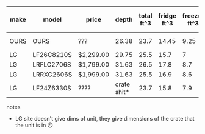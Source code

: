
| make |  model | price | depth | total ft^3 | fridge ft^3 | freezer ft^3 | num shelves | num drawers (crispers) | num door bins | source link(s) |
|------|--------|-------|-------|------------|-------|-----|---|--|---|----|
| OURS |  OURS  |  ???        | 26.38 | 23.7 | 14.45 | 9.25 | ??? | 3 | ??? | fridge sticker |
| LG | LF26C8210S | $2,299.00 | 29.75 | 25.5 | 15.7  | 7 | 2.8 | 2 | 6 | [ABT](https://www.abt.com/LG-25.5-Cu.-Ft.-French-Door-Refrigerator-Counter-Depth-with-Full-Convert-Drawer-36-Inch-Wide-in-Stainless-Steel-LF26C8210S/p/211254.html?_br_psugg_q=lg+lf26c8210s) |
| LG | LRFLC2706S | $1,799.00 | 31.63 | 26.5 | 17.8  | 8.7 | 5 | 3 | 8 | [ABT](https://www.abt.com/LG-27-Cu.-Ft.-3-Door-French-Door-Refrigerator-36-Inch-Wide-in-Stainless-Steel-LRFLC2706S/p/181863.html?_br_psugg_q=lg+lrflc2706s) |
| LG | LRRXC2606S | $1,999.00 | 31.63 | 25.5 | 16.9  | 8.6 | 5 | 3 | 8 | [ABT](https://www.abt.com/LG-26-Cu.-Ft.-French-Door-Refrigerator-36-Inch-Wide-ADA-in-PrintProof-Stainless-Steel-LRRXC2606S/p/210700.html?_br_psugg_q=lrrxc2606ss) |
| LG | LF24Z6330S | ???? | crate shit* | 23.7 | 15.8  | 7.9 | ? | ? | ? | [LG](https://www.lg.com/us/refrigerators/lg-lf24z6330s-french-3-door-refrigerator) |

notes
- LG site doesn't give dims of unit, they give dimensions of the crate that the unit is in 😠 
